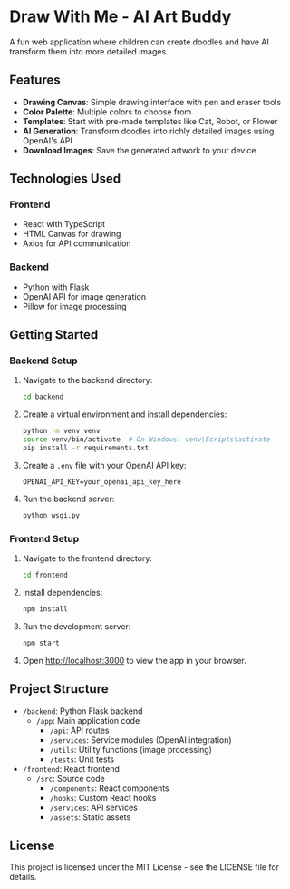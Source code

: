 # Draw With Me - AI Art Buddy

A fun web application where children can create doodles and have AI transform them into more detailed images.

## Features

- **Drawing Canvas**: Simple drawing interface with pen and eraser tools
- **Color Palette**: Multiple colors to choose from
- **Templates**: Start with pre-made templates like Cat, Robot, or Flower
- **AI Generation**: Transform doodles into richly detailed images using OpenAI's API
- **Download Images**: Save the generated artwork to your device

## Technologies Used

### Frontend
- React with TypeScript
- HTML Canvas for drawing
- Axios for API communication

### Backend
- Python with Flask
- OpenAI API for image generation
- Pillow for image processing

## Getting Started

### Backend Setup

1. Navigate to the backend directory:
   ```bash
   cd backend
   ```

2. Create a virtual environment and install dependencies:
   ```bash
   python -m venv venv
   source venv/bin/activate  # On Windows: venv\Scripts\activate
   pip install -r requirements.txt
   ```

3. Create a `.env` file with your OpenAI API key:
   ```
   OPENAI_API_KEY=your_openai_api_key_here
   ```

4. Run the backend server:
   ```bash
   python wsgi.py
   ```

### Frontend Setup

1. Navigate to the frontend directory:
   ```bash
   cd frontend
   ```

2. Install dependencies:
   ```bash
   npm install
   ```

3. Run the development server:
   ```bash
   npm start
   ```

4. Open [http://localhost:3000](http://localhost:3000) to view the app in your browser.

## Project Structure

- `/backend`: Python Flask backend
  - `/app`: Main application code
    - `/api`: API routes
    - `/services`: Service modules (OpenAI integration)
    - `/utils`: Utility functions (image processing)
    - `/tests`: Unit tests
- `/frontend`: React frontend
  - `/src`: Source code
    - `/components`: React components
    - `/hooks`: Custom React hooks
    - `/services`: API services
    - `/assets`: Static assets

## License

This project is licensed under the MIT License - see the LICENSE file for details.